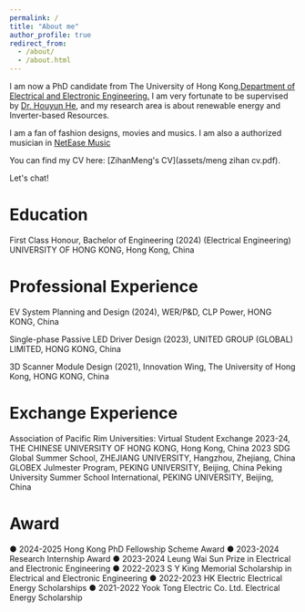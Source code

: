 ```yaml
---
permalink: /
title: "About me"
author_profile: true
redirect_from: 
  - /about/
  - /about.html
---
```


I am now a PhD candidate from The University of Hong Kong,[Department of Electrical and Electronic Engineering.](https://www.eee.hku.hk/study/rpg/) I am very fortunate to be supervised by [Dr. Houyun He](https://www.eee.hku.hk/~yhhou/index.htm), and my research area is about renewable energy and Inverter-based Resources.

I am a fan of fashion designs, movies and musics. I am also a authorized musician in [NetEase Music](https://music.163.com/#/artist?id=34602529)

You can find my CV here: [ZihanMeng's CV](assets/meng zihan cv.pdf).

Let's chat!

Education
======
First Class Honour, Bachelor of Engineering (2024) (Electrical Engineering)
UNIVERSITY OF HONG KONG, Hong Kong, China

Professional Experience
======
EV System Planning and Design (2024), WER/P&D, CLP Power, HONG KONG, China

Single-phase Passive LED Driver Design (2023), UNITED GROUP (GLOBAL) LIMITED, HONG KONG, China

3D Scanner Module Design (2021), Innovation Wing, The University of Hong Kong, HONG KONG, China

Exchange Experience
======
Association of Pacific Rim Universities: Virtual Student Exchange 2023-24, THE CHINESE UNIVERSITY OF HONG KONG, Hong Kong, China
2023 SDG Global Summer School, ZHEJIANG UNIVERSITY, Hangzhou, Zhejiang, China
GLOBEX Julmester Program, PEKING UNIVERSITY, Beijing, China
Peking University Summer School International, PEKING UNIVERSITY, Beijing, China

Award
======
● 2024-2025 Hong Kong PhD Fellowship Scheme Award
● 2023-2024 Research Internship Award
● 2023-2024 Leung Wai Sun Prize in Electrical and Electronic Engineering
● 2022-2023 S Y King Memorial Scholarship in Electrical and Electronic Engineering
● 2022-2023 HK Electric Electrical Energy Scholarships
● 2021-2022 Yook Tong Electric Co. Ltd. Electrical Energy Scholarship

